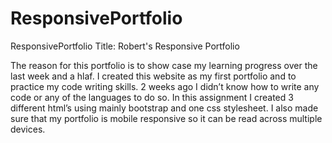 # ResponsivePortfolio
ResponsivePortfolio
Title: Robert's Responsive Portfolio

The reason for this portfolio is to show case my learning progress over the last week and a hlaf. I created this website as my first portfolio and to practice my code writing skills. 2 weeks ago I didn’t know how to write any code or any of the languages to do so. In this assignment I created 3 different html’s using mainly bootstrap and one css stylesheet. I also made sure that my portfolio is mobile responsive so it can be read across multiple devices.